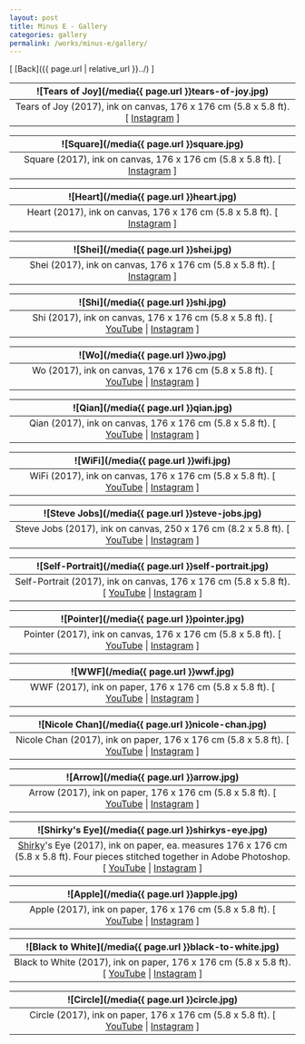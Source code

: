 ```yaml
---
layout: post
title: Minus E - Gallery
categories: gallery
permalink: /works/minus-e/gallery/
---
```


[ [Back]({{ page.url | relative_url }}../) ]

<!--more-->

![Tears of Joy](/media{{ page.url }}tears-of-joy.jpg) |
:----------: |
Tears of Joy (2017), ink on canvas, 176 x 176 cm (5.8 x 5.8 ft). [ [Instagram](https://www.instagram.com/p/Bc95Y9khxWx) ] |

![Square](/media{{ page.url }}square.jpg) |
:----------: |
Square (2017), ink on canvas, 176 x 176 cm (5.8 x 5.8 ft). [ [Instagram](https://www.instagram.com/p/BZvr9fwB524) ] |

![Heart](/media{{ page.url }}heart.jpg) |
:----------: |
Heart (2017), ink on canvas, 176 x 176 cm (5.8 x 5.8 ft). [ [Instagram](https://www.instagram.com/p/BZkw5VDB0u8) ] |

![Shei](/media{{ page.url }}shei.jpg) |
:----------: |
Shei (2017), ink on canvas, 176 x 176 cm (5.8 x 5.8 ft). [ [Instagram](https://www.instagram.com/p/BZkw5VDB0u8) ] |

![Shi](/media{{ page.url }}shi.jpg) |
:----------: |
Shi (2017), ink on canvas, 176 x 176 cm (5.8 x 5.8 ft). [ [YouTube](https://www.youtube.com/watch?v=oyqXJQERTrI&list=PLUbmjnHkwari3NY0RF9b3pnPEspcN8Fa3&index=34) \| [Instagram](https://www.instagram.com/p/BVMHNjBB7f-) ] |

![Wo](/media{{ page.url }}wo.jpg) |
:----------: |
Wo (2017), ink on canvas, 176 x 176 cm (5.8 x 5.8 ft). [ [YouTube](https://www.youtube.com/watch?v=yp7iIGNgBoI&index=25&list=PLUbmjnHkwari3NY0RF9b3pnPEspcN8Fa3) \| [Instagram](https://www.instagram.com/p/BTHICtaB_bG) ] |

![Qian](/media{{ page.url }}qian.jpg) |
:----------: |
Qian (2017), ink on canvas, 176 x 176 cm (5.8 x 5.8 ft). [ [YouTube](https://www.youtube.com/watch?v=CG0aTs6TAcA&index=23&list=PLUbmjnHkwari3NY0RF9b3pnPEspcN8Fa3) \| [Instagram](https://www.instagram.com/p/BTHGfQ9B9n1) ] |

![WiFi](/media{{ page.url }}wifi.jpg) |
:----------: |
WiFi (2017), ink on canvas, 176 x 176 cm (5.8 x 5.8 ft). [ [YouTube](https://www.youtube.com/watch?v=lw-EPlOfwPc&index=21&list=PLUbmjnHkwari3NY0RF9b3pnPEspcN8Fa3) \| [Instagram](https://www.instagram.com/p/BTHFxKIhecU) ] |

![Steve Jobs](/media{{ page.url }}steve-jobs.jpg) |
:----------: |
Steve Jobs (2017), ink on canvas, 250 x 176 cm (8.2 x 5.8 ft). [ [YouTube](https://www.youtube.com/watch?v=31gOCmoB-K0&list=PLUbmjnHkwari3NY0RF9b3pnPEspcN8Fa3&index=17) \| [Instagram](https://www.instagram.com/p/BS1RfuMB0th) ] |

![Self-Portrait](/media{{ page.url }}self-portrait.jpg) |
:----------: |
Self-Portrait (2017), ink on canvas, 176 x 176 cm (5.8 x 5.8 ft). [ [YouTube](https://www.youtube.com/watch?v=5blNsJI0rAI&list=PLUbmjnHkwari3NY0RF9b3pnPEspcN8Fa3&index=15) \| [Instagram](https://www.instagram.com/p/BSyvmCchYAs) ] |

![Pointer](/media{{ page.url }}pointer.jpg) |
:----------: |
Pointer (2017), ink on canvas, 176 x 176 cm (5.8 x 5.8 ft). [ [YouTube](https://www.youtube.com/watch?v=fhbiSsrGxpk&list=PLUbmjnHkwari3NY0RF9b3pnPEspcN8Fa3&index=13) \| [Instagram](https://www.instagram.com/p/BSyuycbhdLv) ] |

![WWF](/media{{ page.url }}wwf.jpg) |
:----------: |
WWF (2017), ink on paper, 176 x 176 cm (5.8 x 5.8 ft). [ [YouTube](https://www.youtube.com/watch?v=TGbky44FIPo&list=PLUbmjnHkwari3NY0RF9b3pnPEspcN8Fa3&index=11) \| [Instagram](https://www.instagram.com/p/BSiifc_hJ6S) ] |

![Nicole Chan](/media{{ page.url }}nicole-chan.jpg) |
:----------: |
Nicole Chan (2017), ink on paper, 176 x 176 cm (5.8 x 5.8 ft). [ [YouTube](https://www.youtube.com/watch?v=PoQ2XeFeKzw&list=PLUbmjnHkwari3NY0RF9b3pnPEspcN8Fa3&index=9) \| [Instagram](https://www.instagram.com/p/BSodcVjhNyI) ] |

![Arrow](/media{{ page.url }}arrow.jpg) |
:----------: |
Arrow (2017), ink on paper, 176 x 176 cm (5.8 x 5.8 ft). [ [YouTube]() \| [Instagram]() ] |

![Shirky's Eye](/media{{ page.url }}shirkys-eye.jpg) |
:----------: |
[Shirky](https://twitter.com/cshirky)'s Eye (2017), ink on paper, ea. measures 176 x 176 cm (5.8 x 5.8 ft). Four pieces stitched together in Adobe Photoshop. [ [YouTube](https://www.youtube.com/watch?v=wj-Hresq3hk&index=5&list=PLUbmjnHkwari3NY0RF9b3pnPEspcN8Fa3) \| [Instagram](https://www.instagram.com/p/BSmCREzh_l4) ] |

![Apple](/media{{ page.url }}apple.jpg) |
:----------: |
Apple (2017), ink on paper, 176 x 176 cm (5.8 x 5.8 ft). [ [YouTube](https://www.youtube.com/watch?v=GS59z3VHTE0&index=1&list=PLUbmjnHkwari3NY0RF9b3pnPEspcN8Fa3) \| [Instagram](instagram) ] |

![Black to White](/media{{ page.url }}black-to-white.jpg) |
:----------: |
Black to White (2017), ink on paper, 176 x 176 cm (5.8 x 5.8 ft). [ [YouTube](https://www.youtube.com/watch?v=A5xvXlm1Z6Y&index=2&list=PLUbmjnHkwari3NY0RF9b3pnPEspcN8Fa3) \| [Instagram](https://www.instagram.com/p/BSk3tSfBBW1) ] |

![Circle](/media{{ page.url }}circle.jpg) |
:----------: |
Circle (2017), ink on paper, 176 x 176 cm (5.8 x 5.8 ft). [ [YouTube](https://www.youtube.com/watch?v=2CtnjfjEHI0&index=3&list=PLUbmjnHkwari3NY0RF9b3pnPEspcN8Fa3) \| [Instagram](https://www.instagram.com/p/BSiifc_hJ6S) ] |
